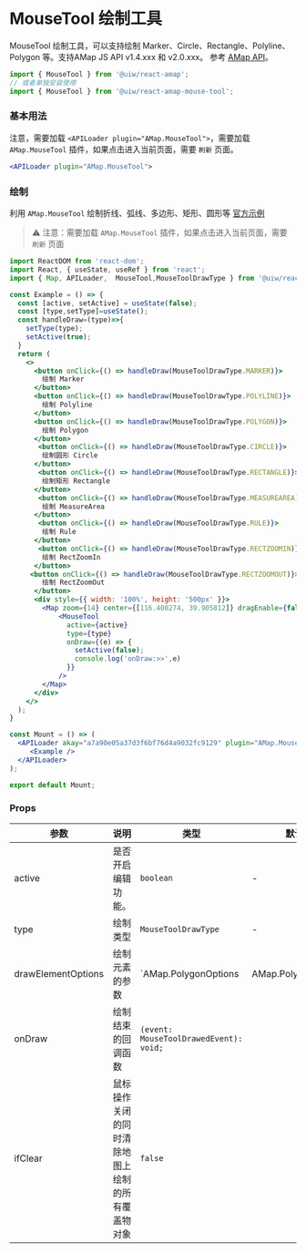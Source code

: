 MouseTool 绘制工具
===

MouseTool 绘制工具，可以支持绘制 Marker、Circle、Rectangle、Polyline、Polygon 等。支持AMap JS API v1.4.xxx 和 v2.0.xxx。
参考 [AMap API](https://a.amap.com/jsapi/static/doc/20220913/index.html?v=2#mousetoolmarker)。
```jsx
import { MouseTool } from '@uiw/react-amap';
// 或者单独安装使用
import { MouseTool } from '@uiw/react-amap-mouse-tool';
```

### 基本用法

注意，需要加载 `<APILoader plugin="AMap.MouseTool">`，需要加载 `AMap.MouseTool`<!--rehype:style=background: #ffe3da;color: #ff5722;--> 插件，如果点击进入当前页面，需要 `刷新`<!--rehype:style=background: #e91e63;color: #fff;--> 页面。

```jsx
<APILoader plugin="AMap.MouseTool">
```
<!--rehype:style=background: #fff3b7;-->


### 绘制

利用 `AMap.MouseTool` 绘制折线、弧线、多边形、矩形、圆形等 [官方示例](https://lbs.amap.com/demo/jsapi-v2/example/overlayers/overlay-draw)

> ⚠️ 注意：需要加载 `AMap.MouseTool`<!--rehype:style=background: #ffe3da;color: #ff5722;--> 插件，如果点击进入当前页面，需要 `刷新`<!--rehype:style=background: #e91e63;color: #fff;--> 页面

<!--rehype:-->
```jsx mdx:preview
import ReactDOM from 'react-dom';
import React, { useState, useRef } from 'react';
import { Map, APILoader,  MouseTool,MouseToolDrawType } from '@uiw/react-amap';

const Example = () => {
  const [active, setActive] = useState(false);
  const [type,setType]=useState();
  const handleDraw=(type)=>{
    setType(type);
    setActive(true);
  }
  return (
    <>
      <button onClick={() => handleDraw(MouseToolDrawType.MARKER)}>
        绘制 Marker
      </button>
      <button onClick={() => handleDraw(MouseToolDrawType.POLYLINE)}>
        绘制 Polyline
      </button>
      <button onClick={() => handleDraw(MouseToolDrawType.POLYGON)}>
        绘制 Polygon
      </button>
       <button onClick={() => handleDraw(MouseToolDrawType.CIRCLE)}>
        绘制圆形 Circle
      </button>
       <button onClick={() => handleDraw(MouseToolDrawType.RECTANGLE)}>
        绘制矩形 Rectangle
      </button>
       <button onClick={() => handleDraw(MouseToolDrawType.MEASUREAREA)}>
        绘制 MeasureArea
      </button>
       <button onClick={() => handleDraw(MouseToolDrawType.RULE)}>
        绘制 Rule
      </button>
       <button onClick={() => handleDraw(MouseToolDrawType.RECTZOOMIN)}>
        绘制 RectZoomIn
      </button>
     <button onClick={() => handleDraw(MouseToolDrawType.RECTZOOMOUT)}>
        绘制 RectZoomOut
      </button> 
      <div style={{ width: '100%', height: '500px' }}>
        <Map zoom={14} center={[116.400274, 39.905812]} dragEnable={false}>
            <MouseTool
              active={active}
              type={type}
              onDraw={(e) => {
                setActive(false);
                console.log('onDraw:>>',e)
              }}
            />
        </Map>
      </div>
    </>
  );
}

const Mount = () => (
  <APILoader akay="a7a90e05a37d3f6bf76d4a9032fc9129" plugin="AMap.MouseTool">
     <Example />
  </APILoader>
);

export default Mount;
```

### Props

| 参数 | 说明 | 类型 | 默认值 |
|--------- |-------- |--------- |-------- |
| active | 是否开启编辑功能。 | `boolean` | - |
| type | 绘制类型 | `MouseToolDrawType` | - |
| drawElementOptions | 绘制元素的参数 | `AMap.PolygonOptions | AMap.PolylineOptions | AMap.MarkerOptions | AMap.CircleOptions` | {} |
| onDraw | 绘制结束的回调函数 | `(event:  MouseToolDrawedEvent): void;` |
| ifClear | 鼠标操作关闭的同时清除地图上绘制的所有覆盖物对象 | `false` |
